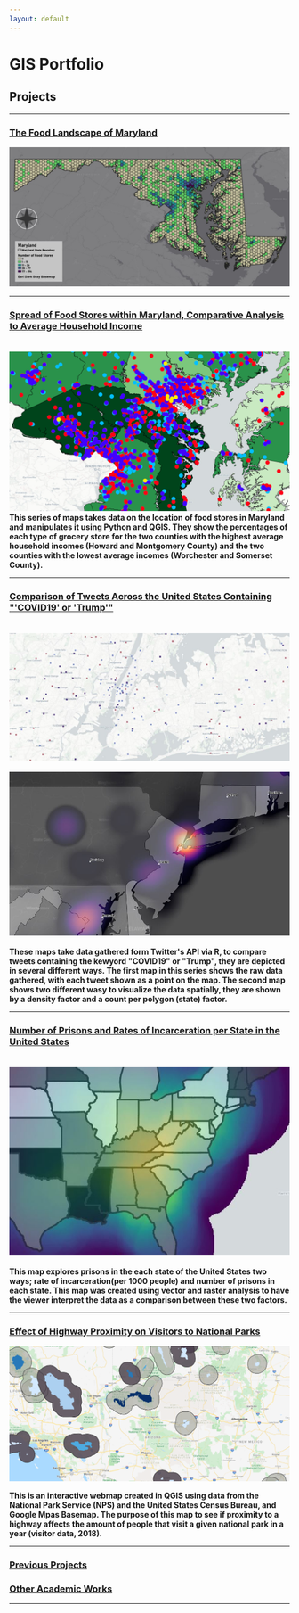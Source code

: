 ```yaml
---
layout: default
---
```


# GIS Portfolio
## Projects
---
### [The Food Landscape of Maryland](https://storymaps.arcgis.com/stories/1e585e12a5ed417fb154d0798f054019)
[<img src="project3/MarylandMap.JPG?raw=true"/>](/project3/index4.md)

---
### [Spread of Food Stores within Maryland, Comparative Analysis to Average Household Income](/FoodSpreadProject/index.md)<br><br>
[<img src="FoodSpreadProject/incomelocations.PNG?raw=true"/>](FoodSpreadProject/AllPDFs_Project2_Peet.pdf)<br>
**This series of maps takes data on the location of food stores in Maryland and manipulates it using Python and QGIS. They show the percentages of each type of grocery store for the two counties with the highest average household incomes (Howard and Montgomery County) and the two counties with the lowest average incomes (Worchester and Somerset County).**

---

### [Comparison of Tweets Across the United States Containing "'COVID19' or 'Trump'"](/projects/Lab6.md)<br><br>
[<img src="images/screenshotNY.1.JPG?raw=true"/>](projects/TweetCount.pdf) <br><br>
[<img src="images/screenshotNY.JPG?raw=true"/>](projects/TweetsHeatandState.pdf) <br><br>
**These maps take data gathered form Twitter's API via R, to compare tweets containing the kewyord "COVID19" or "Trump", they are depicted in several different ways. The first map in this series shows the raw data gathered, with each tweet shown as a point on the map. The second map shows two different wasy to visualize the data spatially, they are shown by a density factor and a count per polygon (state) factor.**

---
### [Number of Prisons and Rates of Incarceration per State in the United States](/Project1/index.md)<br><br>
[<img src="Project1/coverphoto.JPG?raw=true"/>](Project1/IncarcUSA1.pdf) <br><br>
**This map explores prisons in the each state of the United States two ways; rate of incarceration(per 1000 people) and number of prisons in each state. This map was created using vector and raster analysis to have the viewer interpret the data as a comparison between these two factors.**


---
 
### [Effect of Highway Proximity on Visitors to National Parks](/projects/WMProj.md)<br>
 
 [<img src="images/WebMapSS.PNG?raw=true"/>](https://sophiepeet.github.io/webmap/qgis2web_2020_02_19-11_29_49_299210/index.html)
 
**This is an interactive webmap created in QGIS using data from the National Park Service (NPS) and the United States Census Bureau, and Google Mpas Basemap. The purpose of this map to see if proximity to a highway affects the amount of people that visit a given national park in a year (visitor data, 2018).**
 
 
---

### [Previous Projects](projects/old_projects)

### [Other Academic Works](projects/otherworks)

---
